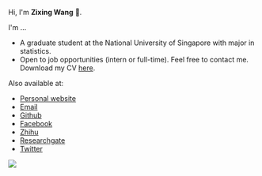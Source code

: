 Hi, I'm **Zixing Wang** 👋.

I'm ...

* A graduate student at the National University of Singapore with major in statistics.
* Open to job opportunities (intern or full-time). Feel free to contact me. Download my CV [here](https://zixingwang.cn/assets/files/cv.pdf).

Also available at:

* [Personal website](https://zixingwang.cn)
* [Email](mailto:nbwzx@126.com)
* [Github](https://github.com/nbwzx)
* [Facebook](https://www.facebook.com/zixingwang.cn)
* [Zhihu](https://www.zhihu.com/people/nbwzx-30)
* [Researchgate](https://www.researchgate.net/profile/Zixing-Wang-5)
* [Twitter](https://twitter.com/nbwzx123)

![](https://github-readme-stats.vercel.app/api/top-langs/?username=nbwzx&hide=html,css,scss,stylus&langs_count=6&layout=compact)